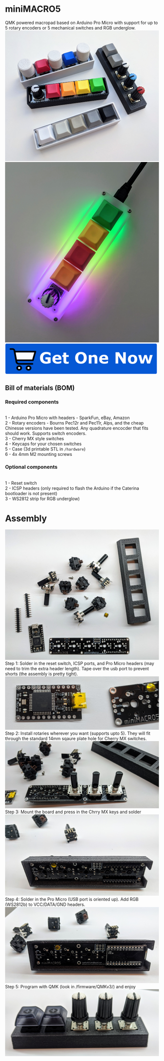 # miniMACRO5
QMK powered macropad based on Arduino Pro Micro with support for up to 5 rotary encoders or 5 mechanical switches and RGB underglow.
![](photos/miscconfigs.jpg)
![](photos/underglow.jpg)
<br>
<a href="https://www.etsy.com/listing/772600648/minimacro5-a-custom-programmable"><img src="https://github.com/LeafCutterLabs/docs/blob/master/getonenow.png" width="500"></a>

## Bill of materials (BOM)
### Required components
<br>1 - Arduino Pro Micro with headers - SparkFun, eBay, Amazon
<br>2 - Rotary encoders - Bourns Pec12r and Pec11r, Alps, and the cheap Chinesse versions have been tested. Any quadrature encocder that fits should work. Supports switch encoders.
<br>3 - Cherry MX style switches
<br>4 - Keycaps for your chosen switches
<br>5 - Case (3d printable STL in `/hardware`)
<br>6 - 4x 4mm M2 mounting screws

### Optional components
<br />1 - Reset switch
<br />2 - ICSP headers (only required to flash the Arduino if the Caterina bootloader is not present)
<br />3 - WS2812 strip for RGB underglow)

# Assembly
![](photos/parts.jpg)
Step 1: Solder in the reset switch, ICSP ports, and Pro Micro headers (may need to trim the extra header length). Tape over the usb port to prevent shorts (the assembly is pretty tight).
![](photos/tape.jpg)
Step 2: Install rotaries wherever you want (supports upto 5). They will fit through the standard 14mm sqaure plate hole for Cherry MX switches.
![](photos/rotaries.jpg)
Step 3: Mount the board and press in the Chrry MX keys and solder
![](photos/casemount.jpg)
Step 4: Solder in the Pro Micro (USB port is oriented up). Add RGB (WS2812b) to VCC/DATA/GND headers.
![](photos/promicro.jpg)
Step 5: Program with QMK (look in /firmware/QMKv3/) and enjoy
![](photos/finish2.jpg)
